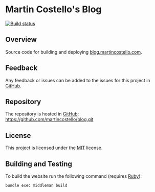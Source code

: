 # Martin Costello's Blog

[![Build status](https://github.com/martincostello/blog/workflows/build/badge.svg?branch=main&event=push)](https://github.com/martincostello/blog/actions?query=workflow%3Abuild+branch%3Amain+event%3Apush)

## Overview

Source code for building and deploying [blog.martincostello.com](https://blog.martincostello.com/).

## Feedback

Any feedback or issues can be added to the issues for this project in [GitHub](https://github.com/martincostello/blog/issues).

## Repository

The repository is hosted in [GitHub](https://github.com/martincostello/blog): https://github.com/martincostello/blog.git

## License

This project is licensed under the [MIT](https://github.com/martincostello/blog/blob/main/LICENSE) license.

## Building and Testing

To build the website run the following command (requires [Ruby](https://www.ruby-lang.org/en/downloads/)):

```sh
bundle exec middleman build
```
